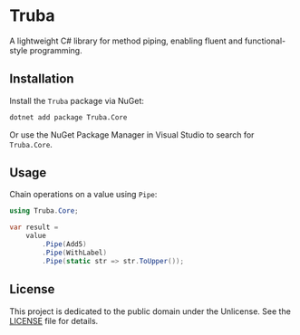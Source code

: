 ﻿# Truba

A lightweight C# library for method piping, enabling fluent and functional-style programming.

## Installation

Install the `Truba` package via NuGet:

```bash
dotnet add package Truba.Core
```

Or use the NuGet Package Manager in Visual Studio to search for `Truba.Core`.

## Usage

Chain operations on a value using `Pipe`:

```csharp
using Truba.Core;

var result =
    value
        .Pipe(Add5)
        .Pipe(WithLabel)
        .Pipe(static str => str.ToUpper());
```

## License

This project is dedicated to the public domain under the Unlicense. See the [LICENSE](LICENSE) file for details.